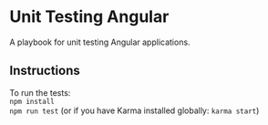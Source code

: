 # Unit Testing Angular

A playbook for unit testing Angular applications.

## Instructions

To run the tests:  
`npm install`  
`npm run test` (or if you have Karma installed globally: `karma start`)